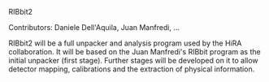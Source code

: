 RIBbit2

Contributors: Daniele Dell'Aquila, Juan Manfredi, ...

RIBbit2 will be a full unpacker and analysis program used by the HiRA collaboration. It will be based on the Juan Manfredi's RIBbit program as the initial unpacker (first stage). Further stages will be developed on it to allow detector mapping, calibrations and the extraction of physical information.
